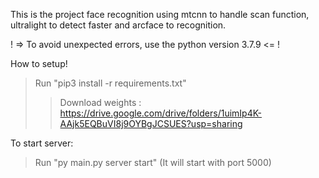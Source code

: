 This is the project face recognition using mtcnn to handle scan function, ultralight to detect faster and arcface to recognition.

! => To avoid unexpected errors, use the python version 3.7.9 <= !

How to setup!
> Run "pip3 install -r requirements.txt"
>> Download weights : https://drive.google.com/drive/folders/1uimIp4K-AAjk5EQBuVI8j9OYBgJCSUES?usp=sharing

To start server:
> Run "py main.py server start" (It will start with port 5000)




